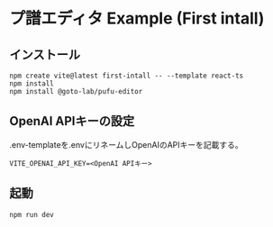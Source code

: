 # プ譜エディタ Example (First intall)

## インストール

```
npm create vite@latest first-intall -- --template react-ts
npm install
npm install @goto-lab/pufu-editor
```

## OpenAI APIキーの設定

.env-templateを.envにリネームしOpenAIのAPIキーを記載する。

```
VITE_OPENAI_API_KEY=<OpenAI APIキー>
```

## 起動

```
npm run dev
```
